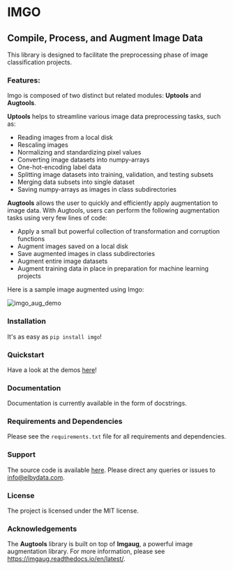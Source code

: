 # IMGO

## Compile, Process, and Augment Image Data

This library is designed to facilitate the preprocessing phase of image classification projects. 

### Features:

Imgo is composed of two distinct but related modules: **Uptools** and **Augtools**.

**Uptools** helps to streamline various image data preprocessing tasks, such as:

 - Reading images from a local disk
 - Rescaling images
 - Normalizing and standardizing pixel values
 - Converting image datasets into numpy-arrays
 - One-hot-encoding label data
 - Splitting image datasets into training, validation, and testing subsets
 - Merging data subsets into single dataset
 - Saving numpy-arrays as images in class subdirectories
 
**Augtools** allows the user to quickly and efficiently apply augmentation to image data. With Augtools, users can perform the following augmentation tasks using very few lines of code:

 - Apply a small but powerful collection of transformation and corruption functions
 - Augment images saved on a local disk
 - Save augmented images in class subdirectories
 - Augment entire image datasets
 - Augment training data in place in preparation for machine learning projects
 
Here is a sample image augmented using Imgo:

![imgo_aug_demo](aux/imgo_aug_demo.jpg)

### Installation

It's as easy as `pip install imgo`!

### Quickstart

Have a look at the demos [here](https://github.com/elbydata/imgo/tree/master/demos)!

### Documentation

Documentation is currently available in the form of docstrings.

### Requirements and Dependencies

Please see the `requirements.txt` file for all requirements and dependencies.
 
### Support

The source code is available [here](https://github.com/elbydata/imgo/tree/master/imgo).
Please direct any queries or issues to info@elbydata.com.

### License

The project is licensed under the MIT license.

### Acknowledgements

The **Augtools** library is built on top of **Imgaug**, a powerful image augmentation library. For more information, please see https://imgaug.readthedocs.io/en/latest/.
